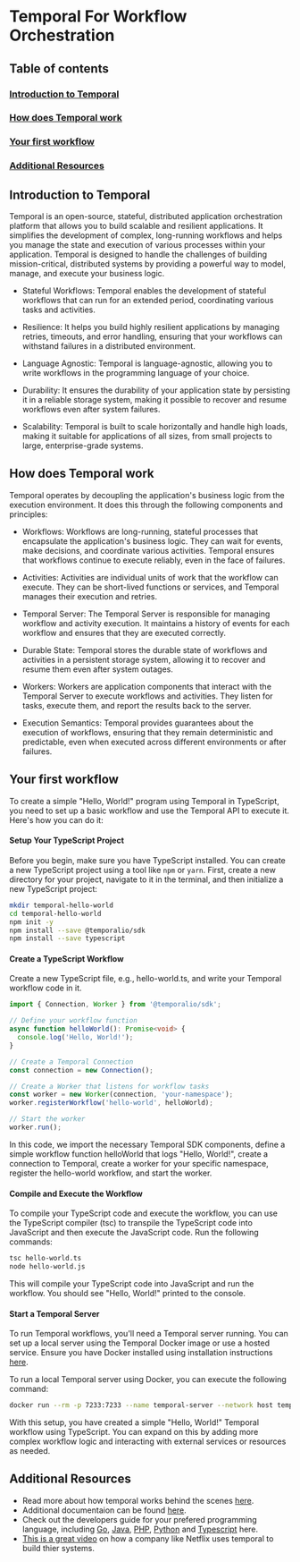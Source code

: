 # Temporal For Workflow Orchestration

## Table of contents
### [Introduction to Temporal](#introduction-to-temporal)
### [How does Temporal work](#how-does-temporal-work)
### [Your first workflow](#your-first-workflow)
### [Additional Resources](#additional-resources)

## Introduction to Temporal
Temporal is an open-source, stateful, distributed application orchestration platform that allows you to build scalable and resilient applications. 
It simplifies the development of complex, long-running workflows and helps you manage the state and execution of various processes within your application. 
Temporal is designed to handle the challenges of building mission-critical, distributed systems by providing a powerful way to model, manage, and execute your business logic.

- Stateful Workflows: 
Temporal enables the development of stateful workflows that can run for an extended period, coordinating various tasks and activities.

- Resilience: 
It helps you build highly resilient applications by managing retries, timeouts, and error handling, ensuring that your workflows can withstand failures in a distributed environment.

- Language Agnostic: 
Temporal is language-agnostic, allowing you to write workflows in the programming language of your choice.

- Durability: 
It ensures the durability of your application state by persisting it in a reliable storage system, making it possible to recover and resume workflows even after system failures.

- Scalability: 
Temporal is built to scale horizontally and handle high loads, making it suitable for applications of all sizes, from small projects to large, enterprise-grade systems.

## How does Temporal work
Temporal operates by decoupling the application's business logic from the execution environment. It does this through the following components and principles:

- Workflows: 
Workflows are long-running, stateful processes that encapsulate the application's business logic. 
They can wait for events, make decisions, and coordinate various activities. Temporal ensures that workflows continue to execute reliably, even in the face of failures.

- Activities: 
Activities are individual units of work that the workflow can execute. They can be short-lived functions or services, and Temporal manages their execution and retries.

- Temporal Server: 
The Temporal Server is responsible for managing workflow and activity execution. It maintains a history of events for each workflow and ensures that they are executed correctly.

- Durable State: 
Temporal stores the durable state of workflows and activities in a persistent storage system, allowing it to recover and resume them even after system outages.

- Workers: 
Workers are application components that interact with the Temporal Server to execute workflows and activities. They listen for tasks, execute them, and report the results back to the server.

- Execution Semantics: 
Temporal provides guarantees about the execution of workflows, ensuring that they remain deterministic and predictable, even when executed across different environments or after failures.

## Your first workflow
To create a simple "Hello, World!" program using Temporal in TypeScript, you need to set up a basic workflow and use the Temporal API to execute it. Here's how you can do it:
#### Setup Your TypeScript Project
Before you begin, make sure you have TypeScript installed. You can create a new TypeScript project using a tool like `npm` or `yarn`. First, create a new directory for your project, navigate to it in the terminal, and then initialize a new TypeScript project:

```bash
mkdir temporal-hello-world
cd temporal-hello-world
npm init -y
npm install --save @temporalio/sdk
npm install --save typescript
```
#### Create a TypeScript Workflow
Create a new TypeScript file, e.g., hello-world.ts, and write your Temporal workflow code in it.

```typescript
import { Connection, Worker } from '@temporalio/sdk';

// Define your workflow function
async function helloWorld(): Promise<void> {
  console.log('Hello, World!');
}

// Create a Temporal Connection
const connection = new Connection();

// Create a Worker that listens for workflow tasks
const worker = new Worker(connection, 'your-namespace');
worker.registerWorkflow('hello-world', helloWorld);

// Start the worker
worker.run();
```

In this code, we import the necessary Temporal SDK components, define a simple workflow function helloWorld that logs "Hello, World!", create a connection to Temporal, create a worker for your specific namespace, register the hello-world workflow, and start the worker.

#### Compile and Execute the Workflow
To compile your TypeScript code and execute the workflow, you can use the TypeScript compiler (tsc) to transpile the TypeScript code into JavaScript and then execute the JavaScript code. Run the following commands:

```bash
tsc hello-world.ts
node hello-world.js
```

This will compile your TypeScript code into JavaScript and run the workflow. You should see "Hello, World!" printed to the console.

#### Start a Temporal Server
To run Temporal workflows, you'll need a Temporal server running. You can set up a local server using the Temporal Docker image or use a hosted service. Ensure you have Docker installed using installation instructions [here](https://www.docker.com/get-started/).

To run a local Temporal server using Docker, you can execute the following command:

```bash
docker run --rm -p 7233:7233 --name temporal-server --network host temporalio/temporal:latest
```

With this setup, you have created a simple "Hello, World!" Temporal workflow using TypeScript. You can expand on this by adding more complex workflow logic and interacting with external services or resources as needed.


## Additional Resources
- Read more about how temporal works behind the scenes [here](https://temporal.io/how-temporal-works).
- Additional documentaion can be found [here](https://docs.temporal.io/concepts/).
- Check out the developers guide for your prefered programming language, including [Go](https://docs.temporal.io/dev-guide/go), [Java](https://docs.temporal.io/dev-guide/java), [PHP](https://docs.temporal.io/dev-guide/php), [Python](https://docs.temporal.io/dev-guide/python) and [Typescript](https://docs.temporal.io/dev-guide/typescript) here.
- [This is a great video](https://www.youtube.com/watch?v=LliBP7YMGyA) on how a company like Netflix uses temporal to build thier systems.
